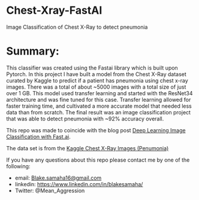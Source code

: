 # Chest-Xray-FastAI
 Image Classification of Chest X-Ray to detect pneumonia

# Summary:
This classifier was created using the Fastai library which is built upon Pytorch. In this project I have built a model from the Chest X-Ray dataset curated by Kaggle to predict if a patient has pneumonia using chest x-ray images. There was a total of about ~5000 images with a total size of just over 1 GB. This model used transfer learning and started with the ResNet34 architecture and was fine tuned for this case. Transfer learning allowed for faster training time, and cultivated a more accurate model that needed less data than from scratch. The final result was an image classification project that was able to detect pneumonia with ~92% accuracy overall.

This repo was made to coincide with the blog post 
[Deep Learning Image Classification with Fast.ai](https://towardsdatascience.com/deep-learning-image-classification-with-fast-ai-fc4dc9052106). 

The data set is from the [Kaggle Chest X-Ray Images 
(Penumonia)](https://www.kaggle.com/paultimothymooney/chest-xray-pneumonia)

If you have any questions about this repo please contact me by one of the following:
- email: Blake.samaha16@gmail.com
- linkedin: https://www.linkedin.com/in/blakesamaha/
- Twitter: @Mean_Aggression

